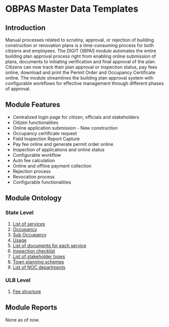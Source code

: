 # OBPAS Master Data Templates

## Introduction

Manual processes related to scrutiny, approval, or rejection of building construction or renovation plans is a time-consuming process for both citizens and employees. The DIGIT OBPAS module automates the entire building plan approval process right from enabling online submission of plans, documents to initiating verification and final approval of the plan. Citizens can now track their plan approval or inspection status, pay fees online, download and print the Permit Order and Occupancy Certificate online. The module streamlines the building plan approval system with configurable workflows for effective management through different phases of approval.

## Module Features

* Centralized login page for citizen, officials and stakeholders
* Citizen functionalities
* Online application submission - New construction
* Occupancy certificate request
* Field Inspection Report Capture
* Pay fee online and generate permit order online
* Inspection of applications and online status
* Configurable workflow
* Auto fee calculation
* Online and offline payment collection
* Rejection process
* Revocation process
* Configurable functionalities

## Module Ontology

### State Level

1. [List of services](list-of-services.md)
2. [Occupancy](building-occupancy.md)
3. [Sub Occupancy](building-sub-occupancy.md)
4. [Usage](building-usage.md)
5. [List of documents for each service](service-wise-documents.md)
6. [Inspection checklist](inspection-checklist.md)
7. [List of stakeholder types](stakeholders-type.md)
8. [Town planning schemes](town-planning-schemes.md)
9. [List of NOC departments](noc-departments.md)

### ULB Level

1. [Fee structure](fee-structure.md)

## Module Reports

None as of now.


